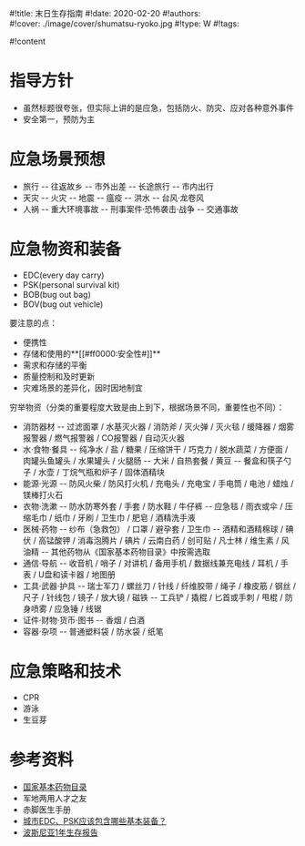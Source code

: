 #!title:    末日生存指南
#!date:     2020-02-20
#!authors:  
#!cover:    ./image/cover/shumatsu-ryoko.jpg
#!type:     W
#!tags:     

#!content

# 指导方针

- 虽然标题很夸张，但实际上讲的是应急，包括防火、防灾、应对各种意外事件
- 安全第一，预防为主

# 应急场景预想

- 旅行
-- 往返故乡
-- 市外出差
-- 长途旅行
-- 市内出行
- 天灾
-- 火灾
-- 地震
-- 瘟疫
-- 洪水
-- 台风·龙卷风
- 人祸
-- 重大环境事故
-- 刑事案件·恐怖袭击·战争
-- 交通事故

# 应急物资和装备

- EDC(every day carry)
- PSK(personal survival kit)
- BOB(bug out bag)
- BOV(bug out vehicle)

要注意的点：

- 便携性
- 存储和使用的**[[#ff0000:安全性#]]**
- 需求和存储的平衡
- 质量控制和及时更新
- 灾难场景的差异化，因时因地制宜

穷举物资（分类的重要程度大致是由上到下，根据场景不同，重要性也不同）：

- 消防器材
-- 过滤面罩 / 水基灭火器 / 消防斧 / 灭火弹 / 灭火毯 / 缓降器 / 烟雾报警器 / 燃气报警器 / CO报警器 / 自动灭火器
- 水·食物·餐具
-- 纯净水 / 盐 / 糖果 / 压缩饼干 / 巧克力 / 脱水蔬菜 / 方便面 / 肉罐头鱼罐头 / 水果罐头 / 火腿肠
-- 大米 / 自热套餐 / 黄豆
-- 餐盒和筷子勺子 / 水壶 / 丁烷气瓶和炉子 / 固体酒精块
- 能源·光源
-- 防风火柴 / 防风打火机 / 充电头 / 充电宝 / 手电筒 / 电池 / 蜡烛 / 镁棒打火石
- 衣物·洗漱
-- 防水防寒外套 / 手套 / 防水鞋 / 牛仔裤
-- 应急毯 / 雨衣或伞 / 压缩毛巾 / 纸巾 / 牙刷 / 卫生巾 / 肥皂 / 酒精洗手液
- 医械·药物
-- 纱布（急救包） / 口罩 / 避孕套 / 卫生巾
-- 酒精和酒精棉球 / 碘伏 / 高锰酸钾 / 消毒泡腾片 / 碘片 / 云南白药 / 创可贴 / 凡士林 / 维生素 / 风油精
-- 其他药物从《国家基本药物目录》中按需选取
- 通信·导航
-- 收音机 / 哨子 / 对讲机 / 备用手机 / 数据线兼充电线 / 耳机 / 手表 / U盘和读卡器 / 地图册
- 工具·武器·护具
-- 瑞士军刀 / 螺丝刀 / 针线 / 纤维胶带 / 绳子 / 橡皮筋 / 钢丝 / 尺子 / 针线包 / 镜子 / 放大镜 / 磁铁
-- 工兵铲 / 撬棍 / 匕首或手刺 / 甩棍 / 防身喷雾 / 应急锤 / 线锯
- 证件·财物·货币·图书
-- 香烟 / 白酒
- 容器·杂项
-- 普通塑料袋 / 防水袋 / 纸笔

# 应急策略和技术

- CPR
- 游泳
- 生豆芽

# 参考资料

- [国家基本药物目录](http://www.nhc.gov.cn/wjw/jbywml/list.shtml)
- 军地两用人才之友
- 赤脚医生手册
- [城市EDC、PSK应该包含哪些基本装备？](https://www.zhihu.com/question/19808099)
- [波斯尼亚1年生存报告](https://www.douban.com/group/topic/30893091/)
